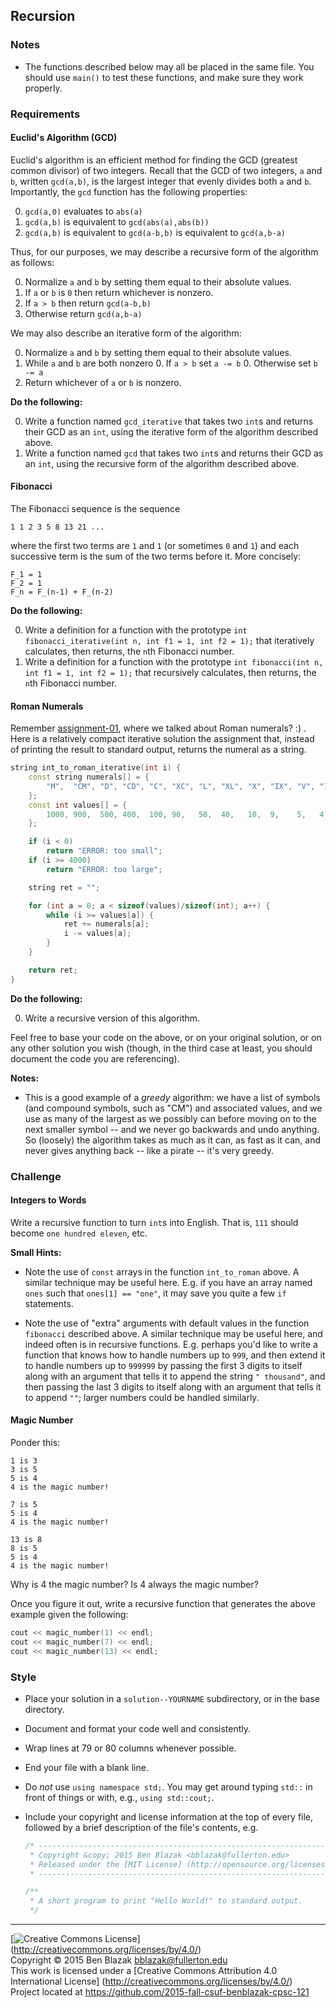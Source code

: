 ## Recursion

### Notes

- The functions described below may all be placed in the same file.  You should
  use `main()` to test these functions, and make sure they work properly.


### Requirements

#### Euclid's Algorithm (GCD)

Euclid's algorithm is an efficient method for finding the GCD (greatest common
divisor) of two integers.  Recall that the GCD of two integers, `a` and `b`,
written `gcd(a,b)`, is the largest integer that evenly divides both `a` and
`b`.  Importantly, the `gcd` function has the following properties:

0. `gcd(a,0)` evaluates to `abs(a)`
0. `gcd(a,b)` is equivalent to `gcd(abs(a),abs(b))`
0. `gcd(a,b)` is equivalent to `gcd(a-b,b)` is equivalent to `gcd(a,b-a)`

Thus, for our purposes, we may describe a recursive form of the algorithm as
follows:

0. Normalize `a` and `b` by setting them equal to their absolute values.
0. If `a` or `b` is `0` then return whichever is nonzero.
0. If `a > b` then return `gcd(a-b,b)`
0. Otherwise return `gcd(a,b-a)`

We may also describe an iterative form of the algorithm:

0. Normalize `a` and `b` by setting them equal to their absolute values.
0. While `a` and `b` are both nonzero
    0. If `a > b` set `a -= b`
    0. Otherwise set `b -= a`
0. Return whichever of `a` or `b` is nonzero.

**Do the following:**

0. Write a function named `gcd_iterative` that takes two `int`s and returns
   their GCD as an `int`, using the iterative form of the algorithm described
   above.
0. Write a function named `gcd` that takes two `int`s and returns their GCD as
   an `int`, using the recursive form of the algorithm described above.

#### Fibonacci

The Fibonacci sequence is the sequence

```
1 1 2 3 5 8 13 21 ...
```

where the first two terms are `1` and `1` (or sometimes `0` and `1`) and each
successive term is the sum of the two terms before it.  More concisely:

```
F_1 = 1
F_2 = 1
F_n = F_(n-1) + F_(n-2)
```

**Do the following:**

0. Write a definition for a function with the prototype
   `int fibonacci_iterative(int n, int f1 = 1, int f2 = 1);`
   that iteratively calculates, then returns, the `n`th Fibonacci number.
0. Write a definition for a function with the prototype
   `int fibonacci(int n, int f1 = 1, int f2 = 1);`
   that recursively calculates, then returns, the `n`th Fibonacci number.

#### Roman Numerals

Remember [assignment-01](../../../assignment-01), where we talked about Roman
numerals? :) .  Here is a relatively compact iterative solution the assignment
that, instead of printing the result to standard output, returns the numeral as
a string.

```c++
string int_to_roman_iterative(int i) {
    const string numerals[] = {
        "M",  "CM", "D", "CD", "C", "XC", "L", "XL", "X", "IX", "V", "IV", "I",
    };
    const int values[] = {
        1000, 900,  500, 400,  100, 90,   50,  40,   10,  9,    5,   4,    1,
    };

    if (i < 0)
        return "ERROR: too small";
    if (i >= 4000)
        return "ERROR: too large";

    string ret = "";

    for (int a = 0; a < sizeof(values)/sizeof(int); a++) {
        while (i >= values[a]) {
            ret += numerals[a];
            i -= values[a];
        }
    }

    return ret;
}
```

**Do the following:**

0. Write a recursive version of this algorithm.

Feel free to base your code on the above, or on your original solution, or on
any other solution you wish (though, in the third case at least, you should
document the code you are referencing).

**Notes:**

- This is a good example of a *greedy* algorithm: we have a list of symbols
  (and compound symbols, such as "CM") and associated values, and we use as
  many of the largest as we possibly can before moving on to the next smaller
  symbol -- and we never go backwards and undo anything.  So (loosely) the
  algorithm takes as much as it can, as fast as it can, and never gives
  anything back -- like a pirate -- it's very greedy.


### Challenge

#### Integers to Words

Write a recursive function to turn `int`s into English.  That is, `111` should
become `one hundred eleven`, etc.

**Small Hints:**

- Note the use of `const` arrays in the function `int_to_roman` above.  A
  similar technique may be useful here.  E.g. if you have an array named `ones`
  such that `ones[1] == "one"`, it may save you quite a few `if` statements.

- Note the use of "extra" arguments with default values in the function
  `fibonacci` described above.  A similar technique may be useful here, and
  indeed often is in recursive functions.  E.g. perhaps you'd like to write a
  function that knows how to handle numbers up to `999`, and then extend it to
  handle numbers up to `999999` by passing the first 3 digits to itself along
  with an argument that tells it to append the string `" thousand"`, and then
  passing the last 3 digits to itself along with an argument that tells it to
  append `""`; larger numbers could be handled similarly.

#### Magic Number

Ponder this:

```
1 is 3
3 is 5
5 is 4
4 is the magic number!

7 is 5
5 is 4
4 is the magic number!

13 is 8
8 is 5
5 is 4
4 is the magic number!
```

Why is 4 the magic number?  Is 4 always the magic number?

Once you figure it out, write a recursive function that generates the above
example given the following:

```c++
cout << magic_number(1) << endl;
cout << magic_number(7) << endl;
cout << magic_number(13) << endl;
```


### Style

- Place your solution in a `solution--YOURNAME` subdirectory, or in the base
  directory.

- Document and format your code well and consistently.
- Wrap lines at 79 or 80 columns whenever possible.
- End your file with a blank line.
- Do *not* use `using namespace std;`.  You may get around typing `std::` in
  front of things or with, e.g., `using std::cout;`.

- Include your copyright and license information at the top of every file,
  followed by a brief description of the file's contents, e.g.

  ```c++
  /* ----------------------------------------------------------------------------
   * Copyright &copy; 2015 Ben Blazak <bblazak@fullerton.edu>
   * Released under the [MIT License] (http://opensource.org/licenses/MIT)
   * ------------------------------------------------------------------------- */

  /**
   * A short program to print "Hello World!" to standard output.
   */
  ```


-------------------------------------------------------------------------------
[![Creative Commons License](https://i.creativecommons.org/l/by/4.0/88x31.png)]
(http://creativecommons.org/licenses/by/4.0/)  
Copyright &copy; 2015 Ben Blazak <bblazak@fullerton.edu>  
This work is licensed under a [Creative Commons Attribution 4.0 International
License] (http://creativecommons.org/licenses/by/4.0/)  
Project located at <https://github.com/2015-fall-csuf-benblazak-cpsc-121>


